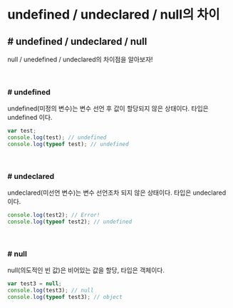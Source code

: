 # **undefined / undeclared / null의 차이**

## **# undefined / undeclared / null**

null / unedefined / undeclared의 차이점을 알아보자!

<br>

### **# undefined**

undefined(미정의 변수)는 변수 선언 후 값이 할당되지 않은 상태이다.
타입은 undefined 이다.

```javascript
var test;
console.log(test); // undefined
console.log(typeof test); // undefined
```

<br>

### **# undeclared**

undeclared(미선언 변수)는 변수 선언조차 되지 않은 상태이다.
타입은 undeclared 이다.

```javascript
console.log(test2); // Error!
console.log(typeof test2); // undefined
```

<br>

### **# null**

null(의도적인 빈 값)은 비어있는 값을 할당, 타입은 객체이다.

```javascript
var test3 = null;
console.log(test3); // null
console.log(typeof test3); // object
```
